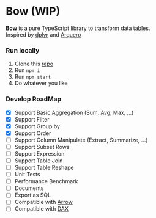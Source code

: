 # Bow (WIP)
**Bow** is a pure TypeScript library to transform data tables.  
Inspired by [dplyr](https://dplyr.tidyverse.org/) and [Arquero](https://github.com/uwdata/arquero)

### Run locally
1. Clone this [repo](https://github.com/Justin-ZS/bow)
1. Run `npm i`
1. Run `npm start`
1. Do whatever you like

### Develop RoadMap
- [x] Support Basic Aggregation (Sum, Avg, Max, ...)  
- [x] Support Filter  
- [x] Support Group by  
- [x] Support Order
- [ ] Support Column Manipulate (Extract, Summarize, ...)
- [ ] Support Subset Rows
- [ ] Support Expression
- [ ] Support Table Join
- [ ] Support Table Reshape
- [ ] Unit Tests
- [ ] Performance Benchmark
- [ ] Documents
- [ ] Export as SQL
- [ ] Compatible with [Arrow](https://github.com/apache/arrow/tree/master/js)
- [ ] Compatible with [DAX](https://docs.microsoft.com/en-us/dax/)